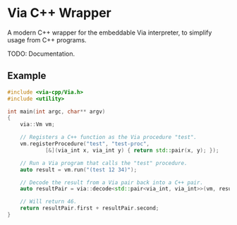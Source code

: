 # Via C++ Wrapper

A modern C++ wrapper for the embeddable Via interpreter, to simplify usage from
C++ programs.

TODO: Documentation.

## Example

```c++
#include <via-cpp/Via.h>
#include <utility>

int main(int argc, char** argv)
{
    via::Vm vm;

    // Registers a C++ function as the Via procedure "test".
    vm.registerProcedure("test", "test-proc",
            [&](via_int x, via_int y) { return std::pair(x, y); });

    // Run a Via program that calls the "test" procedure.
    auto result = vm.run("(test 12 34)"); 

    // Decode the result from a Via pair back into a C++ pair.
    auto resultPair = via::decode<std::pair<via_int, via_int>>(vm, result);

    // Will return 46.
    return resultPair.first + resultPair.second;
}
```

